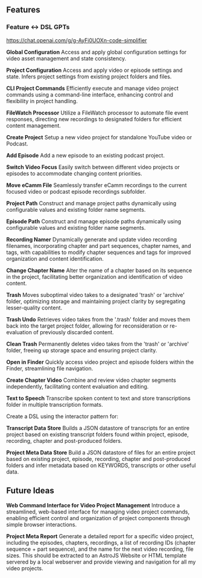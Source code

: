 ## Features

### Feature <-> DSL GPTs
https://chat.openai.com/g/g-AyFi0UOXn-code-simplifier

**Global Configuration**
Access and apply global configuration settings for video asset management and state consistency.

**Project Configuration**
Access and apply video or episode settings and state. Infers project settings from existing project folders and files.

**CLI Project Commands**
Efficiently execute and manage video project commands using a command-line interface, enhancing control and flexibility in project handling.

**FileWatch Processor**
Utilize a FileWatch processor to automate file event responses, directing new recordings to designated folders for efficient content management.

**Create Project**
Setup a new video project for standalone YouTube video or Podcast.

**Add Episode**
Add a new episode to an existing podcast project.

**Switch Video Focus**
Easily switch between different video projects or episodes to accommodate changing content priorities.

**Move eCamm File**
Seamlessly transfer eCamm recordings to the current focused video or podcast episode recordings subfolder.

**Project Path**
Construct and manage project paths dynamically using configurable values and existing folder name segments.

**Episode Path**
Construct and manage episode paths dynamically using configurable values and existing folder name segments.

**Recording Namer**
Dynamically generate and update video recording filenames, incorporating chapter and part sequences, chapter names, and tags, with capabilities to modify chapter sequences and tags for improved organization and content identification.

**Change Chapter Name**
Alter the name of a chapter based on its sequence in the project, facilitating better organization and identification of video content.

**Trash**
Moves suboptimal video takes to a designated 'trash' or 'archive' folder, optimizing storage and maintaining project clarity by segregating lesser-quality content.

**Trash Undo**
Retrieves video takes from the '.trash' folder and moves them back into the target project folder, allowing for reconsideration or re-evaluation of previously discarded content.

**Clean Trash**
Permanently deletes video takes from the 'trash' or 'archive' folder, freeing up storage space and ensuring project clarity.

**Open in Finder**
Quickly access video project and episode folders within the Finder, streamlining file navigation.

**Create Chapter Video**
Combine and review video chapter segments independently, facilitating content evaluation and editing.

**Text to Speech**
Transcribe spoken content to text and store transcriptions folder in multiple transcription formats.

Create a DSL using the interactor pattern for:

**Transcript Data Store**
Builds a JSON datastore of transcripts for an entire project based on existing transcript folders found within project, episode, recording, chapter and post-produced folders.

**Project Meta Data Store**
Build a JSON datastore of files for an entire project based on existing project, episode, recording, chapter and post-produced folders and infer metadata based on KEYWORDS, transcripts or other useful data.

## Future Ideas

**Web Command Interface for Video Project Management**
Introduce a streamlined, web-based interface for managing video project commands, enabling efficient control and organization of project components through simple browser interactions.

**Project Meta Report**
Generate a detailed report for a specific video project, including the episodes, chapters, recordings, a list of recording IDs (chapter sequence + part sequence), and the name for the next video recording, file sizes.
This should be extracted to an AstroJS Website or HTML template servered by a local webserver and provide viewing and navigation for all my video projects.
